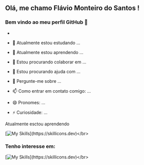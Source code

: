 ## Olá, me chamo Flávio Monteiro do Santos ! 
### Bem vindo ao meu perfil GitHub 👋
-

- 🔭 Atualmente estou estudando  ...
- 🌱 Atualmente estou aprendendo ...
- 👯 Estou procurando colaborar em ...
- 🤔 Estou procurando ajuda com ...
- 💬 Pergunte-me sobre ...
- 📫 Como entrar em contato comigo: ...
- 😄 Pronomes: ...
- ⚡ Curiosidade: ...
    
<!---
Flavio-Monteiro/Flavio-Monteiro is a ✨ special ✨ repository because its `README.md` (this file) appears on your GitHub profile.
You can click the Preview link to take a look at your changes.
-->
Atualmente esctou aprendendo</br>

[![My Skills](https://skillicons.dev/icons?i=js,html,css,)](https://skillicons.dev)</br>

<h3>Tenho interesse em:</h3>

[![My Skills](https://skillicons.dev/icons?i=react,html,css,)](https://skillicons.dev)</br>


